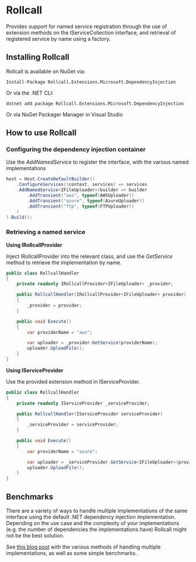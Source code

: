 # Rollcall

Provides support for named service registration through the use of extension methods on the IServiceCollection interface, and retrieval of registered service by name using a factory. 

## Installing Rollcall

Rollcall is available on NuGet via:
    
    Install-Package Rollcall.Extensions.Microsoft.DependencyInjection
    
Or via the .NET CLI:
    
    dotnet add package Rollcall.Extensions.Microsoft.DependencyInjection

Or via NuGet Packager Manager in Visual Studio

## How to use Rollcall
### Configuring the dependency injection container

Use the *AddNamedService* to register the interface, with the various named implementations

```c#
host = Host.CreateDefaultBuilder()
    .ConfigureServices((context, services) => services
    .AddNamedService<IFileUploader>(builder => builder
        .AddTransient("aws", typeof(AWSUploader))
        .AddTransient("azure", typeof(AzureUploader))
        .AddTransient("ftp", typeof(FTPUploader))
    )
).Build();
```

### Retrieving a named service

__Using IRollcallProvider__

Inject IRollcallProvider into the relevant class, and use the *GetService* method to retrieve the implementation by name.

```c#
public class RollcallHandler
{
    private readonly IRollcallProvider<IFileUploader> _provider;

    public RollcallHandler(IRollcallProvider<IFileUploader> provider)
    {
        _provider = provider;
    }

    public void Execute()
    {
        var providerName = "aws";

        var uploader = _provider.GetService(providerName);
        uploader.UploadFile();
    }
}
```

__Using IServiceProvider__

Use the provided extension method in IServiceProvider.

```c#
public class RollcallHandler
{
    private readonly IServiceProvider _serviceProvider;

    public RollcallHandler(IServiceProvider serviceProvider)
    {
        _serviceProvider = serviceProvider;
    }

    public void Execute()
    {
        var providerName = "azure";

        var uploader = _serviceProvider.GetService<IFileUploader>(providerName);
        uploader.UploadFile();
    }
}
```

## Benchmarks
There are a variety of ways to handle multiple implementations of the same interface using the default .NET dependency injection implementation. 
Depending on the use case and the complexity of your implementations (e.g. the number of dependencies the implementations have) Rollcall might not be the best solution.  

See [this blog post](https://www.alwaysdeveloping.net/p/multiple-implementations/) with the various methods of handling multiple implementations, as well as some simple benchmarks.